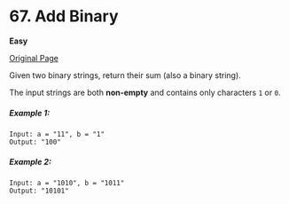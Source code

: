 # 67. Add Binary

**Easy**

[Original Page](https://leetcode.com/problems/add-binary/)

Given two binary strings, return their sum (also a binary string).

The input strings are both __non-empty__ and contains only characters `1` or `0`.

##### Example 1:
```
Input: a = "11", b = "1"
Output: "100"
```

##### Example 2: 
```
Input: a = "1010", b = "1011"
Output: "10101"
```
